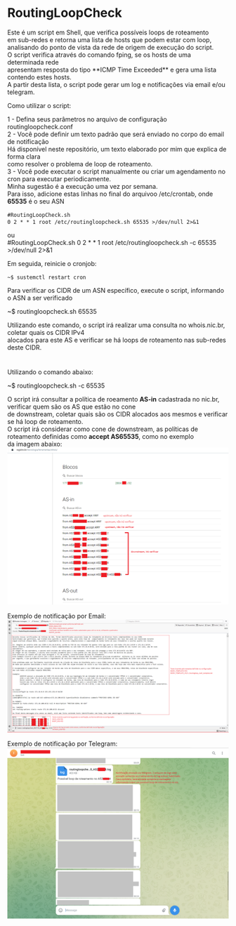 <h1> RoutingLoopCheck</h1>
Este é um script em Shell, que verifica possíveis loops de roteamento</br>
em sub-redes e retorna uma lista de hosts que podem estar com loop,</br>
analisando do ponto de vista da rede de origem de execução do script.</br>
O script verifica através do comando fping, se os hosts de uma determinada rede</br>
apresentam resposta do tipo **ICMP Time Exceeded** e gera uma lista contendo estes hosts.</br>
A partir desta lista, o script pode gerar um log e notificações via email e/ou telegram.</br>

Como utilizar o script:

1 - Defina seus parâmetros no arquivo de configuração routingloopcheck.conf</br>
2 - Você pode definir um texto padrão que será enviado no corpo do email de notificação</br>
    Há disponível neste repositório, um texto elaborado por mim que explica de forma clara</br>
    como resolver o problema de loop de roteamento.</br>
3 - Você pode executar o script manualmente ou criar um agendamento no cron para executar periodicamente.</br>
    Minha sugestão é a execução uma vez por semana.</br>
    Para isso, adicione estas linhas no final do arquivoo /etc/crontab, onde **65535** é o seu ASN</br>
    
    #RoutingLoopCheck.sh
    0 2 * * 1 root /etc/routingloopcheck.sh 65535 >/dev/null 2>&1
    
ou    
    #RoutingLoopCheck.sh
    0 2 * * 1 root /etc/routingloopcheck.sh -c 65535 >/dev/null 2>&1
    
Em seguida, reinicie o cronjob:</br>
    
    ~$ sustemctl restart cron
   
 Para verificar os CIDR de um ASN específico, execute o script, informando o ASN a ser verificado</br>
 
 ~$ routingloopcheck.sh 65535
 
 Utilizando este comando, o script irá realizar uma consulta no whois.nic.br, coletar quais os CIDR IPv4</br>
 alocados para este AS e verificar se há loops de roteamento nas sub-redes deste CIDR.</br>

#

Utilizando o comando abaixo:

~$ routingloopcheck.sh -c 65535

O script irá consultar a política de roeamento **AS-in** cadastrada no nic.br, verificar quem são os AS que estão no cone</br>
de downstream, coletar quais são os CIDR alocados aos mesmos e verificar se há loop de roteamento.</br>
O script irá considerar como cone de downstream, as políticas de roteamento definidas como **accept AS65535**, como no exemplo</br>
da imagem abaixo:
![Alt text](./imagem_2022-11-30_084652337.png?raw=true "Title")

Exemplo de notificação por Email:
![Alt text](./routingloop_email.png?raw=true "Title")

Exemplo de notificação por Telegram:
![Alt text](./imagem_2022-11-30_091705650.png?raw=true "Title")

